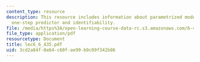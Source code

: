 ```yaml
---
content_type: resource
description: This resource includes information about parametrized model structures,
  one-step predictor and identifiability.
file: /media/https%3A/open-learning-course-data-rc.s3.amazonaws.com/6-435-system-identification-spring-2005/3cd2a84f8e64c60fae99b9c09f342b86_lec6_6_435.pdf
file_type: application/pdf
resourcetype: Document
title: lec6_6_435.pdf
uid: 3cd2a84f-8e64-c60f-ae99-b9c09f342b86
---
```

